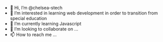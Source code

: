 - 👋 Hi, I’m @chelsea-stech
- 👀 I’m interested in learning web development in order to transition from special education
- 🌱 I’m currently learning Javascript
- 💞️ I’m looking to collaborate on ...
- 📫 How to reach me ...

<!---
chelsea-stech/chelsea-stech is a ✨ special ✨ repository because its `README.md` (this file) appears on your GitHub profile.
You can click the Preview link to take a look at your changes.
--->
